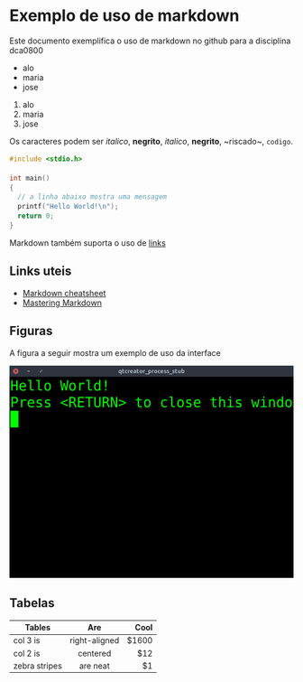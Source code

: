 # Exemplo de uso de markdown

Este documento exemplifica o uso de markdown no github para a disciplina dca0800

* alo
* maria
* jose

1. alo
1. maria
1. jose

Os caracteres podem ser *italico*, **negrito**,  _italico_, __negrito__, ~riscado~, `codigo`.

```c
#include <stdio.h>

int main()
{
  // a linha abaixo mostra uma mensagem
  printf("Hello World!\n");
  return 0;
}
```

Markdown também suporta o uso de
[links](http://www.google.com.br)

## Links uteis
* [Markdown cheatsheet](https://github.com/adam-p/markdown-here/wiki/Markdown-Cheatsheet)
* [Mastering Markdown](https://guides.github.com/features/mastering-markdown/)

## Figuras

A figura a seguir mostra um exemplo de uso da interface

![tela de exemplo](figuras/tela.png)


## Tabelas

| Tables        | Are           | Cool  |
| ------------- |:-------------:| -----:|
| col 3 is      | right-aligned | $1600 |
| col 2 is      | centered      |   $12 |
| zebra stripes | are neat      |    $1 |
